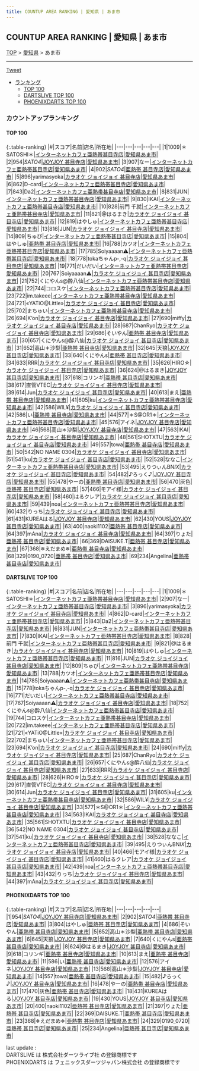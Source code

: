 ```yaml
---
title: COUNTUP AREA RANKING | 愛知県 | あま市
---
```

## COUNTUP AREA RANKING | 愛知県 | あま市

[TOP](/darts/rank/) > [愛知県](/darts/rank/愛知県/) > あま市

___

<a href="https://twitter.com/share?ref_src=twsrc%5Etfw" data-text="COUNTUP AREA RANKING | 愛知県あま市" class="twitter-share-button" data-hashtags="DARTSLIVE,PHOENIXDARTS,darts,ダーツ" data-show-count="false">Tweet</a>

* [ランキング](#カウントアップランキング)
    * [TOP 100](#top-100)
    * [DARTSLIVE TOP 100](#dartslive-top-100)
    * [PHOENIXDARTS TOP 100](#phoenixdarts-top-100)

### カウントアップランキング

#### TOP 100



{:.table-ranking}
|#|スコア|名前|店名|所在地|
|---|---|---|---|---|
|1|1009|<span class="rank-name-dl">＊SATOSHI＊</span>|<a href="https://search.dartslive.com/jp/shop/9fdea14ab759a6eb58d385ea46352d8f">インターネットカフェ亜熱帯甚目寺店</a>|<a href="/darts/rank/愛知県/あま市">愛知県あま市</a>|
|2|954|<span class="rank-name-pd">*SATO4*</span>|<a href="https://vs.phoenixdarts.com/jp/shop/shopDetailInfo/s_10108?s_seq=10108">JOYJOY 甚目寺店</a>|<a href="/darts/rank/愛知県/あま市">愛知県あま市</a>|
|3|907|<span class="rank-name-dl">なー</span>|<a href="https://search.dartslive.com/jp/shop/9fdea14ab759a6eb58d385ea46352d8f">インターネットカフェ亜熱帯甚目寺店</a>|<a href="/darts/rank/愛知県/あま市">愛知県あま市</a>|
|4|902|<span class="rank-name-pd">*SATO4*</span>|<a href="https://vs.phoenixdarts.com/jp/shop/shopDetailInfo/s_8319?s_seq=8319">亜熱帯 甚目寺店</a>|<a href="/darts/rank/愛知県/あま市">愛知県あま市</a>|
|5|896|<span class="rank-name-dl">yarimasyoka</span>|<a href="https://search.dartslive.com/jp/shop/80a51053c2745c4bfec1ae84bb28bd87">カラオケ ジョイジョイ 甚目寺店</a>|<a href="/darts/rank/愛知県/あま市">愛知県あま市</a>|
|6|862|<span class="rank-name-dl">D-card</span>|<a href="https://search.dartslive.com/jp/shop/9fdea14ab759a6eb58d385ea46352d8f">インターネットカフェ亜熱帯甚目寺店</a>|<a href="/darts/rank/愛知県/あま市">愛知県あま市</a>|
|7|843|<span class="rank-name-dl">Da2</span>|<a href="https://search.dartslive.com/jp/shop/9fdea14ab759a6eb58d385ea46352d8f">インターネットカフェ亜熱帯甚目寺店</a>|<a href="/darts/rank/愛知県/あま市">愛知県あま市</a>|
|8|831|<span class="rank-name-dl">JUN</span>|<a href="https://search.dartslive.com/jp/shop/9fdea14ab759a6eb58d385ea46352d8f">インターネットカフェ亜熱帯甚目寺店</a>|<a href="/darts/rank/愛知県/あま市">愛知県あま市</a>|
|9|830|<span class="rank-name-dl">IKAI</span>|<a href="https://search.dartslive.com/jp/shop/9fdea14ab759a6eb58d385ea46352d8f">インターネットカフェ亜熱帯甚目寺店</a>|<a href="/darts/rank/愛知県/あま市">愛知県あま市</a>|
|10|828|<span class="rank-name-dl">前門 千就</span>|<a href="https://search.dartslive.com/jp/shop/9fdea14ab759a6eb58d385ea46352d8f">インターネットカフェ亜熱帯甚目寺店</a>|<a href="/darts/rank/愛知県/あま市">愛知県あま市</a>|
|11|821|<span class="rank-name-dl">@はるまき</span>|<a href="https://search.dartslive.com/jp/shop/80a51053c2745c4bfec1ae84bb28bd87">カラオケ ジョイジョイ 甚目寺店</a>|<a href="/darts/rank/愛知県/あま市">愛知県あま市</a>|
|12|819|<span class="rank-name-dl">はやしゅ</span>|<a href="https://search.dartslive.com/jp/shop/9fdea14ab759a6eb58d385ea46352d8f">インターネットカフェ亜熱帯甚目寺店</a>|<a href="/darts/rank/愛知県/あま市">愛知県あま市</a>|
|13|816|<span class="rank-name-dl">JUN</span>|<a href="https://search.dartslive.com/jp/shop/80a51053c2745c4bfec1ae84bb28bd87">カラオケ ジョイジョイ 甚目寺店</a>|<a href="/darts/rank/愛知県/あま市">愛知県あま市</a>|
|14|809|<span class="rank-name-dl">ちゅぴ</span>|<a href="https://search.dartslive.com/jp/shop/9fdea14ab759a6eb58d385ea46352d8f">インターネットカフェ亜熱帯甚目寺店</a>|<a href="/darts/rank/愛知県/あま市">愛知県あま市</a>|
|15|804|<span class="rank-name-pd">はやしゅ</span>|<a href="https://vs.phoenixdarts.com/jp/shop/shopDetailInfo/s_8319?s_seq=8319">亜熱帯 甚目寺店</a>|<a href="/darts/rank/愛知県/あま市">愛知県あま市</a>|
|16|788|<span class="rank-name-dl">カツオ</span>|<a href="https://search.dartslive.com/jp/shop/9fdea14ab759a6eb58d385ea46352d8f">インターネットカフェ亜熱帯甚目寺店</a>|<a href="/darts/rank/愛知県/あま市">愛知県あま市</a>|
|17|785|<span class="rank-name-dl">Soiyaaaan⚠️</span>|<a href="https://search.dartslive.com/jp/shop/9fdea14ab759a6eb58d385ea46352d8f">インターネットカフェ亜熱帯甚目寺店</a>|<a href="/darts/rank/愛知県/あま市">愛知県あま市</a>|
|18|778|<span class="rank-name-dl">tokaちゃんp-,-q</span>|<a href="https://search.dartslive.com/jp/shop/80a51053c2745c4bfec1ae84bb28bd87">カラオケ ジョイジョイ 甚目寺店</a>|<a href="/darts/rank/愛知県/あま市">愛知県あま市</a>|
|19|771|<span class="rank-name-dl">だいだい</span>|<a href="https://search.dartslive.com/jp/shop/9fdea14ab759a6eb58d385ea46352d8f">インターネットカフェ亜熱帯甚目寺店</a>|<a href="/darts/rank/愛知県/あま市">愛知県あま市</a>|
|20|767|<span class="rank-name-dl">Soiyaaaan⚠️</span>|<a href="https://search.dartslive.com/jp/shop/80a51053c2745c4bfec1ae84bb28bd87">カラオケ ジョイジョイ 甚目寺店</a>|<a href="/darts/rank/愛知県/あま市">愛知県あま市</a>|
|21|752|<span class="rank-name-dl">くにやんs@酔八仙</span>|<a href="https://search.dartslive.com/jp/shop/9fdea14ab759a6eb58d385ea46352d8f">インターネットカフェ亜熱帯甚目寺店</a>|<a href="/darts/rank/愛知県/あま市">愛知県あま市</a>|
|22|744|<span class="rank-name-dl">コロスケ</span>|<a href="https://search.dartslive.com/jp/shop/9fdea14ab759a6eb58d385ea46352d8f">インターネットカフェ亜熱帯甚目寺店</a>|<a href="/darts/rank/愛知県/あま市">愛知県あま市</a>|
|23|722|<span class="rank-name-dl">im.takeee</span>|<a href="https://search.dartslive.com/jp/shop/9fdea14ab759a6eb58d385ea46352d8f">インターネットカフェ亜熱帯甚目寺店</a>|<a href="/darts/rank/愛知県/あま市">愛知県あま市</a>|
|24|721|<span class="rank-name-dl">«YATiO@Little»</span>|<a href="https://search.dartslive.com/jp/shop/80a51053c2745c4bfec1ae84bb28bd87">カラオケ ジョイジョイ 甚目寺店</a>|<a href="/darts/rank/愛知県/あま市">愛知県あま市</a>|
|25|702|<span class="rank-name-dl">まちゅい</span>|<a href="https://search.dartslive.com/jp/shop/9fdea14ab759a6eb58d385ea46352d8f">インターネットカフェ亜熱帯甚目寺店</a>|<a href="/darts/rank/愛知県/あま市">愛知県あま市</a>|
|26|694|<span class="rank-name-dl">K’on</span>|<a href="https://search.dartslive.com/jp/shop/80a51053c2745c4bfec1ae84bb28bd87">カラオケ ジョイジョイ 甚目寺店</a>|<a href="/darts/rank/愛知県/あま市">愛知県あま市</a>|
|27|690|<span class="rank-name-dl">miffy</span>|<a href="https://search.dartslive.com/jp/shop/80a51053c2745c4bfec1ae84bb28bd87">カラオケ ジョイジョイ 甚目寺店</a>|<a href="/darts/rank/愛知県/あま市">愛知県あま市</a>|
|28|687|<span class="rank-name-dl">ChanRyo</span>|<a href="https://search.dartslive.com/jp/shop/80a51053c2745c4bfec1ae84bb28bd87">カラオケ ジョイジョイ 甚目寺店</a>|<a href="/darts/rank/愛知県/あま市">愛知県あま市</a>|
|29|686|<span class="rank-name-pd">そいやん</span>|<a href="https://vs.phoenixdarts.com/jp/shop/shopDetailInfo/s_8319?s_seq=8319">亜熱帯 甚目寺店</a>|<a href="/darts/rank/愛知県/あま市">愛知県あま市</a>|
|30|657|<span class="rank-name-dl">くにやんs@酔八仙</span>|<a href="https://search.dartslive.com/jp/shop/80a51053c2745c4bfec1ae84bb28bd87">カラオケ ジョイジョイ 甚目寺店</a>|<a href="/darts/rank/愛知県/あま市">愛知県あま市</a>|
|31|652|<span class="rank-name-pd">高山＊沙梨</span>|<a href="https://vs.phoenixdarts.com/jp/shop/shopDetailInfo/s_8319?s_seq=8319">亜熱帯 甚目寺店</a>|<a href="/darts/rank/愛知県/あま市">愛知県あま市</a>|
|32|645|<span class="rank-name-pd">天狼</span>|<a href="https://vs.phoenixdarts.com/jp/shop/shopDetailInfo/s_10108?s_seq=10108">JOYJOY 甚目寺店</a>|<a href="/darts/rank/愛知県/あま市">愛知県あま市</a>|
|33|640|<span class="rank-name-pd">くにやんs</span>|<a href="https://vs.phoenixdarts.com/jp/shop/shopDetailInfo/s_8319?s_seq=8319">亜熱帯 甚目寺店</a>|<a href="/darts/rank/愛知県/あま市">愛知県あま市</a>|
|34|633|<span class="rank-name-dl">RRR</span>|<a href="https://search.dartslive.com/jp/shop/80a51053c2745c4bfec1ae84bb28bd87">カラオケ ジョイジョイ 甚目寺店</a>|<a href="/darts/rank/愛知県/あま市">愛知県あま市</a>|
|35|626|<span class="rank-name-dl">HIRO☆</span>|<a href="https://search.dartslive.com/jp/shop/80a51053c2745c4bfec1ae84bb28bd87">カラオケ ジョイジョイ 甚目寺店</a>|<a href="/darts/rank/愛知県/あま市">愛知県あま市</a>|
|36|624|<span class="rank-name-pd">@はるまき</span>|<a href="https://vs.phoenixdarts.com/jp/shop/shopDetailInfo/s_10108?s_seq=10108">JOYJOY 甚目寺店</a>|<a href="/darts/rank/愛知県/あま市">愛知県あま市</a>|
|37|618|<span class="rank-name-pd">コリンギ</span>|<a href="https://vs.phoenixdarts.com/jp/shop/shopDetailInfo/s_8319?s_seq=8319">亜熱帯 甚目寺店</a>|<a href="/darts/rank/愛知県/あま市">愛知県あま市</a>|
|38|617|<span class="rank-name-dl">直管VTEC</span>|<a href="https://search.dartslive.com/jp/shop/80a51053c2745c4bfec1ae84bb28bd87">カラオケ ジョイジョイ 甚目寺店</a>|<a href="/darts/rank/愛知県/あま市">愛知県あま市</a>|
|39|614|<span class="rank-name-dl">Jun</span>|<a href="https://search.dartslive.com/jp/shop/80a51053c2745c4bfec1ae84bb28bd87">カラオケ ジョイジョイ 甚目寺店</a>|<a href="/darts/rank/愛知県/あま市">愛知県あま市</a>|
|40|613|<span class="rank-name-pd">まえ</span>|<a href="https://vs.phoenixdarts.com/jp/shop/shopDetailInfo/s_8319?s_seq=8319">亜熱帯 甚目寺店</a>|<a href="/darts/rank/愛知県/あま市">愛知県あま市</a>|
|41|605|<span class="rank-name-dl">ku</span>|<a href="https://search.dartslive.com/jp/shop/9fdea14ab759a6eb58d385ea46352d8f">インターネットカフェ亜熱帯甚目寺店</a>|<a href="/darts/rank/愛知県/あま市">愛知県あま市</a>|
|42|586|<span class="rank-name-dl">WIL¥</span>|<a href="https://search.dartslive.com/jp/shop/80a51053c2745c4bfec1ae84bb28bd87">カラオケ ジョイジョイ 甚目寺店</a>|<a href="/darts/rank/愛知県/あま市">愛知県あま市</a>|
|42|586|<span class="rank-name-pd">い</span>|<a href="https://vs.phoenixdarts.com/jp/shop/shopDetailInfo/s_8319?s_seq=8319">亜熱帯 甚目寺店</a>|<a href="/darts/rank/愛知県/あま市">愛知県あま市</a>|
|44|577|<span class="rank-name-dl">＊S@OR1＊</span>|<a href="https://search.dartslive.com/jp/shop/9fdea14ab759a6eb58d385ea46352d8f">インターネットカフェ亜熱帯甚目寺店</a>|<a href="/darts/rank/愛知県/あま市">愛知県あま市</a>|
|45|576|<span class="rank-name-pd">アイネ</span>|<a href="https://vs.phoenixdarts.com/jp/shop/shopDetailInfo/s_10108?s_seq=10108">JOYJOY 甚目寺店</a>|<a href="/darts/rank/愛知県/あま市">愛知県あま市</a>|
|46|568|<span class="rank-name-pd">高山＊沙梨</span>|<a href="https://vs.phoenixdarts.com/jp/shop/shopDetailInfo/s_10108?s_seq=10108">JOYJOY 甚目寺店</a>|<a href="/darts/rank/愛知県/あま市">愛知県あま市</a>|
|47|563|<span class="rank-name-dl">IKAI</span>|<a href="https://search.dartslive.com/jp/shop/80a51053c2745c4bfec1ae84bb28bd87">カラオケ ジョイジョイ 甚目寺店</a>|<a href="/darts/rank/愛知県/あま市">愛知県あま市</a>|
|48|561|<span class="rank-name-dl">SHOTXTU</span>|<a href="https://search.dartslive.com/jp/shop/80a51053c2745c4bfec1ae84bb28bd87">カラオケ ジョイジョイ 甚目寺店</a>|<a href="/darts/rank/愛知県/あま市">愛知県あま市</a>|
|49|557|<span class="rank-name-pd">towa</span>|<a href="https://vs.phoenixdarts.com/jp/shop/shopDetailInfo/s_8319?s_seq=8319">亜熱帯 甚目寺店</a>|<a href="/darts/rank/愛知県/あま市">愛知県あま市</a>|
|50|542|<span class="rank-name-dl">NO NAME 0304</span>|<a href="https://search.dartslive.com/jp/shop/80a51053c2745c4bfec1ae84bb28bd87">カラオケ ジョイジョイ 甚目寺店</a>|<a href="/darts/rank/愛知県/あま市">愛知県あま市</a>|
|51|541|<span class="rank-name-dl">ku</span>|<a href="https://search.dartslive.com/jp/shop/80a51053c2745c4bfec1ae84bb28bd87">カラオケ ジョイジョイ 甚目寺店</a>|<a href="/darts/rank/愛知県/あま市">愛知県あま市</a>|
|52|528|<span class="rank-name-dl">ななこ</span>|<a href="https://search.dartslive.com/jp/shop/9fdea14ab759a6eb58d385ea46352d8f">インターネットカフェ亜熱帯甚目寺店</a>|<a href="/darts/rank/愛知県/あま市">愛知県あま市</a>|
|53|495|<span class="rank-name-dl">えりつぃんBN*IX*</span>|<a href="https://search.dartslive.com/jp/shop/80a51053c2745c4bfec1ae84bb28bd87">カラオケ ジョイジョイ 甚目寺店</a>|<a href="/darts/rank/愛知県/あま市">愛知県あま市</a>|
|54|482|<span class="rank-name-pd">♪ろっく♪</span>|<a href="https://vs.phoenixdarts.com/jp/shop/shopDetailInfo/s_10108?s_seq=10108">JOYJOY 甚目寺店</a>|<a href="/darts/rank/愛知県/あま市">愛知県あま市</a>|
|55|478|<span class="rank-name-pd">やーの</span>|<a href="https://vs.phoenixdarts.com/jp/shop/shopDetailInfo/s_8319?s_seq=8319">亜熱帯 甚目寺店</a>|<a href="/darts/rank/愛知県/あま市">愛知県あま市</a>|
|56|470|<span class="rank-name-pd">灰色</span>|<a href="https://vs.phoenixdarts.com/jp/shop/shopDetailInfo/s_8319?s_seq=8319">亜熱帯 甚目寺店</a>|<a href="/darts/rank/愛知県/あま市">愛知県あま市</a>|
|57|466|<span class="rank-name-dl">モアイ様</span>|<a href="https://search.dartslive.com/jp/shop/80a51053c2745c4bfec1ae84bb28bd87">カラオケ ジョイジョイ 甚目寺店</a>|<a href="/darts/rank/愛知県/あま市">愛知県あま市</a>|
|58|460|<span class="rank-name-dl">はるクレア</span>|<a href="https://search.dartslive.com/jp/shop/80a51053c2745c4bfec1ae84bb28bd87">カラオケ ジョイジョイ 甚目寺店</a>|<a href="/darts/rank/愛知県/あま市">愛知県あま市</a>|
|59|439|<span class="rank-name-dl">noa</span>|<a href="https://search.dartslive.com/jp/shop/9fdea14ab759a6eb58d385ea46352d8f">インターネットカフェ亜熱帯甚目寺店</a>|<a href="/darts/rank/愛知県/あま市">愛知県あま市</a>|
|60|432|<span class="rank-name-dl">りっち</span>|<a href="https://search.dartslive.com/jp/shop/80a51053c2745c4bfec1ae84bb28bd87">カラオケ ジョイジョイ 甚目寺店</a>|<a href="/darts/rank/愛知県/あま市">愛知県あま市</a>|
|61|431|<span class="rank-name-pd">KUREAはる</span>|<a href="https://vs.phoenixdarts.com/jp/shop/shopDetailInfo/s_10108?s_seq=10108">JOYJOY 甚目寺店</a>|<a href="/darts/rank/愛知県/あま市">愛知県あま市</a>|
|62|430|<span class="rank-name-pd">YOUS</span>|<a href="https://vs.phoenixdarts.com/jp/shop/shopDetailInfo/s_10108?s_seq=10108">JOYJOY 甚目寺店</a>|<a href="/darts/rank/愛知県/あま市">愛知県あま市</a>|
|63|400|<span class="rank-name-pd">naoki1102</span>|<a href="https://vs.phoenixdarts.com/jp/shop/shopDetailInfo/s_8319?s_seq=8319">亜熱帯 甚目寺店</a>|<a href="/darts/rank/愛知県/あま市">愛知県あま市</a>|
|64|397|<span class="rank-name-dl">mAna</span>|<a href="https://search.dartslive.com/jp/shop/80a51053c2745c4bfec1ae84bb28bd87">カラオケ ジョイジョイ 甚目寺店</a>|<a href="/darts/rank/愛知県/あま市">愛知県あま市</a>|
|64|397|<span class="rank-name-pd">りょた</span>|<a href="https://vs.phoenixdarts.com/jp/shop/shopDetailInfo/s_8319?s_seq=8319">亜熱帯 甚目寺店</a>|<a href="/darts/rank/愛知県/あま市">愛知県あま市</a>|
|66|369|<span class="rank-name-pd">DAISUKE.T</span>|<a href="https://vs.phoenixdarts.com/jp/shop/shopDetailInfo/s_8319?s_seq=8319">亜熱帯 甚目寺店</a>|<a href="/darts/rank/愛知県/あま市">愛知県あま市</a>|
|67|368|<span class="rank-name-pd">❄︎えだまめ❄︎</span>|<a href="https://vs.phoenixdarts.com/jp/shop/shopDetailInfo/s_8319?s_seq=8319">亜熱帯 甚目寺店</a>|<a href="/darts/rank/愛知県/あま市">愛知県あま市</a>|
|68|329|<span class="rank-name-pd">0190_0720</span>|<a href="https://vs.phoenixdarts.com/jp/shop/shopDetailInfo/s_8319?s_seq=8319">亜熱帯 甚目寺店</a>|<a href="/darts/rank/愛知県/あま市">愛知県あま市</a>|
|69|234|<span class="rank-name-pd">Angelina</span>|<a href="https://vs.phoenixdarts.com/jp/shop/shopDetailInfo/s_8319?s_seq=8319">亜熱帯 甚目寺店</a>|<a href="/darts/rank/愛知県/あま市">愛知県あま市</a>|


#### DARTSLIVE TOP 100



{:.table-ranking}
|#|スコア|名前|店名|所在地|
|---|---|---|---|---|
|1|1009|<span class="rank-name-dl">＊SATOSHI＊</span>|<a href="https://search.dartslive.com/jp/shop/9fdea14ab759a6eb58d385ea46352d8f">インターネットカフェ亜熱帯甚目寺店</a>|<a href="/darts/rank/愛知県/あま市">愛知県あま市</a>|
|2|907|<span class="rank-name-dl">なー</span>|<a href="https://search.dartslive.com/jp/shop/9fdea14ab759a6eb58d385ea46352d8f">インターネットカフェ亜熱帯甚目寺店</a>|<a href="/darts/rank/愛知県/あま市">愛知県あま市</a>|
|3|896|<span class="rank-name-dl">yarimasyoka</span>|<a href="https://search.dartslive.com/jp/shop/80a51053c2745c4bfec1ae84bb28bd87">カラオケ ジョイジョイ 甚目寺店</a>|<a href="/darts/rank/愛知県/あま市">愛知県あま市</a>|
|4|862|<span class="rank-name-dl">D-card</span>|<a href="https://search.dartslive.com/jp/shop/9fdea14ab759a6eb58d385ea46352d8f">インターネットカフェ亜熱帯甚目寺店</a>|<a href="/darts/rank/愛知県/あま市">愛知県あま市</a>|
|5|843|<span class="rank-name-dl">Da2</span>|<a href="https://search.dartslive.com/jp/shop/9fdea14ab759a6eb58d385ea46352d8f">インターネットカフェ亜熱帯甚目寺店</a>|<a href="/darts/rank/愛知県/あま市">愛知県あま市</a>|
|6|831|<span class="rank-name-dl">JUN</span>|<a href="https://search.dartslive.com/jp/shop/9fdea14ab759a6eb58d385ea46352d8f">インターネットカフェ亜熱帯甚目寺店</a>|<a href="/darts/rank/愛知県/あま市">愛知県あま市</a>|
|7|830|<span class="rank-name-dl">IKAI</span>|<a href="https://search.dartslive.com/jp/shop/9fdea14ab759a6eb58d385ea46352d8f">インターネットカフェ亜熱帯甚目寺店</a>|<a href="/darts/rank/愛知県/あま市">愛知県あま市</a>|
|8|828|<span class="rank-name-dl">前門 千就</span>|<a href="https://search.dartslive.com/jp/shop/9fdea14ab759a6eb58d385ea46352d8f">インターネットカフェ亜熱帯甚目寺店</a>|<a href="/darts/rank/愛知県/あま市">愛知県あま市</a>|
|9|821|<span class="rank-name-dl">@はるまき</span>|<a href="https://search.dartslive.com/jp/shop/80a51053c2745c4bfec1ae84bb28bd87">カラオケ ジョイジョイ 甚目寺店</a>|<a href="/darts/rank/愛知県/あま市">愛知県あま市</a>|
|10|819|<span class="rank-name-dl">はやしゅ</span>|<a href="https://search.dartslive.com/jp/shop/9fdea14ab759a6eb58d385ea46352d8f">インターネットカフェ亜熱帯甚目寺店</a>|<a href="/darts/rank/愛知県/あま市">愛知県あま市</a>|
|11|816|<span class="rank-name-dl">JUN</span>|<a href="https://search.dartslive.com/jp/shop/80a51053c2745c4bfec1ae84bb28bd87">カラオケ ジョイジョイ 甚目寺店</a>|<a href="/darts/rank/愛知県/あま市">愛知県あま市</a>|
|12|809|<span class="rank-name-dl">ちゅぴ</span>|<a href="https://search.dartslive.com/jp/shop/9fdea14ab759a6eb58d385ea46352d8f">インターネットカフェ亜熱帯甚目寺店</a>|<a href="/darts/rank/愛知県/あま市">愛知県あま市</a>|
|13|788|<span class="rank-name-dl">カツオ</span>|<a href="https://search.dartslive.com/jp/shop/9fdea14ab759a6eb58d385ea46352d8f">インターネットカフェ亜熱帯甚目寺店</a>|<a href="/darts/rank/愛知県/あま市">愛知県あま市</a>|
|14|785|<span class="rank-name-dl">Soiyaaaan⚠️</span>|<a href="https://search.dartslive.com/jp/shop/9fdea14ab759a6eb58d385ea46352d8f">インターネットカフェ亜熱帯甚目寺店</a>|<a href="/darts/rank/愛知県/あま市">愛知県あま市</a>|
|15|778|<span class="rank-name-dl">tokaちゃんp-,-q</span>|<a href="https://search.dartslive.com/jp/shop/80a51053c2745c4bfec1ae84bb28bd87">カラオケ ジョイジョイ 甚目寺店</a>|<a href="/darts/rank/愛知県/あま市">愛知県あま市</a>|
|16|771|<span class="rank-name-dl">だいだい</span>|<a href="https://search.dartslive.com/jp/shop/9fdea14ab759a6eb58d385ea46352d8f">インターネットカフェ亜熱帯甚目寺店</a>|<a href="/darts/rank/愛知県/あま市">愛知県あま市</a>|
|17|767|<span class="rank-name-dl">Soiyaaaan⚠️</span>|<a href="https://search.dartslive.com/jp/shop/80a51053c2745c4bfec1ae84bb28bd87">カラオケ ジョイジョイ 甚目寺店</a>|<a href="/darts/rank/愛知県/あま市">愛知県あま市</a>|
|18|752|<span class="rank-name-dl">くにやんs@酔八仙</span>|<a href="https://search.dartslive.com/jp/shop/9fdea14ab759a6eb58d385ea46352d8f">インターネットカフェ亜熱帯甚目寺店</a>|<a href="/darts/rank/愛知県/あま市">愛知県あま市</a>|
|19|744|<span class="rank-name-dl">コロスケ</span>|<a href="https://search.dartslive.com/jp/shop/9fdea14ab759a6eb58d385ea46352d8f">インターネットカフェ亜熱帯甚目寺店</a>|<a href="/darts/rank/愛知県/あま市">愛知県あま市</a>|
|20|722|<span class="rank-name-dl">im.takeee</span>|<a href="https://search.dartslive.com/jp/shop/9fdea14ab759a6eb58d385ea46352d8f">インターネットカフェ亜熱帯甚目寺店</a>|<a href="/darts/rank/愛知県/あま市">愛知県あま市</a>|
|21|721|<span class="rank-name-dl">«YATiO@Little»</span>|<a href="https://search.dartslive.com/jp/shop/80a51053c2745c4bfec1ae84bb28bd87">カラオケ ジョイジョイ 甚目寺店</a>|<a href="/darts/rank/愛知県/あま市">愛知県あま市</a>|
|22|702|<span class="rank-name-dl">まちゅい</span>|<a href="https://search.dartslive.com/jp/shop/9fdea14ab759a6eb58d385ea46352d8f">インターネットカフェ亜熱帯甚目寺店</a>|<a href="/darts/rank/愛知県/あま市">愛知県あま市</a>|
|23|694|<span class="rank-name-dl">K’on</span>|<a href="https://search.dartslive.com/jp/shop/80a51053c2745c4bfec1ae84bb28bd87">カラオケ ジョイジョイ 甚目寺店</a>|<a href="/darts/rank/愛知県/あま市">愛知県あま市</a>|
|24|690|<span class="rank-name-dl">miffy</span>|<a href="https://search.dartslive.com/jp/shop/80a51053c2745c4bfec1ae84bb28bd87">カラオケ ジョイジョイ 甚目寺店</a>|<a href="/darts/rank/愛知県/あま市">愛知県あま市</a>|
|25|687|<span class="rank-name-dl">ChanRyo</span>|<a href="https://search.dartslive.com/jp/shop/80a51053c2745c4bfec1ae84bb28bd87">カラオケ ジョイジョイ 甚目寺店</a>|<a href="/darts/rank/愛知県/あま市">愛知県あま市</a>|
|26|657|<span class="rank-name-dl">くにやんs@酔八仙</span>|<a href="https://search.dartslive.com/jp/shop/80a51053c2745c4bfec1ae84bb28bd87">カラオケ ジョイジョイ 甚目寺店</a>|<a href="/darts/rank/愛知県/あま市">愛知県あま市</a>|
|27|633|<span class="rank-name-dl">RRR</span>|<a href="https://search.dartslive.com/jp/shop/80a51053c2745c4bfec1ae84bb28bd87">カラオケ ジョイジョイ 甚目寺店</a>|<a href="/darts/rank/愛知県/あま市">愛知県あま市</a>|
|28|626|<span class="rank-name-dl">HIRO☆</span>|<a href="https://search.dartslive.com/jp/shop/80a51053c2745c4bfec1ae84bb28bd87">カラオケ ジョイジョイ 甚目寺店</a>|<a href="/darts/rank/愛知県/あま市">愛知県あま市</a>|
|29|617|<span class="rank-name-dl">直管VTEC</span>|<a href="https://search.dartslive.com/jp/shop/80a51053c2745c4bfec1ae84bb28bd87">カラオケ ジョイジョイ 甚目寺店</a>|<a href="/darts/rank/愛知県/あま市">愛知県あま市</a>|
|30|614|<span class="rank-name-dl">Jun</span>|<a href="https://search.dartslive.com/jp/shop/80a51053c2745c4bfec1ae84bb28bd87">カラオケ ジョイジョイ 甚目寺店</a>|<a href="/darts/rank/愛知県/あま市">愛知県あま市</a>|
|31|605|<span class="rank-name-dl">ku</span>|<a href="https://search.dartslive.com/jp/shop/9fdea14ab759a6eb58d385ea46352d8f">インターネットカフェ亜熱帯甚目寺店</a>|<a href="/darts/rank/愛知県/あま市">愛知県あま市</a>|
|32|586|<span class="rank-name-dl">WIL¥</span>|<a href="https://search.dartslive.com/jp/shop/80a51053c2745c4bfec1ae84bb28bd87">カラオケ ジョイジョイ 甚目寺店</a>|<a href="/darts/rank/愛知県/あま市">愛知県あま市</a>|
|33|577|<span class="rank-name-dl">＊S@OR1＊</span>|<a href="https://search.dartslive.com/jp/shop/9fdea14ab759a6eb58d385ea46352d8f">インターネットカフェ亜熱帯甚目寺店</a>|<a href="/darts/rank/愛知県/あま市">愛知県あま市</a>|
|34|563|<span class="rank-name-dl">IKAI</span>|<a href="https://search.dartslive.com/jp/shop/80a51053c2745c4bfec1ae84bb28bd87">カラオケ ジョイジョイ 甚目寺店</a>|<a href="/darts/rank/愛知県/あま市">愛知県あま市</a>|
|35|561|<span class="rank-name-dl">SHOTXTU</span>|<a href="https://search.dartslive.com/jp/shop/80a51053c2745c4bfec1ae84bb28bd87">カラオケ ジョイジョイ 甚目寺店</a>|<a href="/darts/rank/愛知県/あま市">愛知県あま市</a>|
|36|542|<span class="rank-name-dl">NO NAME 0304</span>|<a href="https://search.dartslive.com/jp/shop/80a51053c2745c4bfec1ae84bb28bd87">カラオケ ジョイジョイ 甚目寺店</a>|<a href="/darts/rank/愛知県/あま市">愛知県あま市</a>|
|37|541|<span class="rank-name-dl">ku</span>|<a href="https://search.dartslive.com/jp/shop/80a51053c2745c4bfec1ae84bb28bd87">カラオケ ジョイジョイ 甚目寺店</a>|<a href="/darts/rank/愛知県/あま市">愛知県あま市</a>|
|38|528|<span class="rank-name-dl">ななこ</span>|<a href="https://search.dartslive.com/jp/shop/9fdea14ab759a6eb58d385ea46352d8f">インターネットカフェ亜熱帯甚目寺店</a>|<a href="/darts/rank/愛知県/あま市">愛知県あま市</a>|
|39|495|<span class="rank-name-dl">えりつぃんBN*IX*</span>|<a href="https://search.dartslive.com/jp/shop/80a51053c2745c4bfec1ae84bb28bd87">カラオケ ジョイジョイ 甚目寺店</a>|<a href="/darts/rank/愛知県/あま市">愛知県あま市</a>|
|40|466|<span class="rank-name-dl">モアイ様</span>|<a href="https://search.dartslive.com/jp/shop/80a51053c2745c4bfec1ae84bb28bd87">カラオケ ジョイジョイ 甚目寺店</a>|<a href="/darts/rank/愛知県/あま市">愛知県あま市</a>|
|41|460|<span class="rank-name-dl">はるクレア</span>|<a href="https://search.dartslive.com/jp/shop/80a51053c2745c4bfec1ae84bb28bd87">カラオケ ジョイジョイ 甚目寺店</a>|<a href="/darts/rank/愛知県/あま市">愛知県あま市</a>|
|42|439|<span class="rank-name-dl">noa</span>|<a href="https://search.dartslive.com/jp/shop/9fdea14ab759a6eb58d385ea46352d8f">インターネットカフェ亜熱帯甚目寺店</a>|<a href="/darts/rank/愛知県/あま市">愛知県あま市</a>|
|43|432|<span class="rank-name-dl">りっち</span>|<a href="https://search.dartslive.com/jp/shop/80a51053c2745c4bfec1ae84bb28bd87">カラオケ ジョイジョイ 甚目寺店</a>|<a href="/darts/rank/愛知県/あま市">愛知県あま市</a>|
|44|397|<span class="rank-name-dl">mAna</span>|<a href="https://search.dartslive.com/jp/shop/80a51053c2745c4bfec1ae84bb28bd87">カラオケ ジョイジョイ 甚目寺店</a>|<a href="/darts/rank/愛知県/あま市">愛知県あま市</a>|


#### PHOENIXDARTS TOP 100



{:.table-ranking}
|#|スコア|名前|店名|所在地|
|---|---|---|---|---|
|1|954|<span class="rank-name-pd">*SATO4*</span>|<a href="https://vs.phoenixdarts.com/jp/shop/shopDetailInfo/s_10108?s_seq=10108">JOYJOY 甚目寺店</a>|<a href="/darts/rank/愛知県/あま市">愛知県あま市</a>|
|2|902|<span class="rank-name-pd">*SATO4*</span>|<a href="https://vs.phoenixdarts.com/jp/shop/shopDetailInfo/s_8319?s_seq=8319">亜熱帯 甚目寺店</a>|<a href="/darts/rank/愛知県/あま市">愛知県あま市</a>|
|3|804|<span class="rank-name-pd">はやしゅ</span>|<a href="https://vs.phoenixdarts.com/jp/shop/shopDetailInfo/s_8319?s_seq=8319">亜熱帯 甚目寺店</a>|<a href="/darts/rank/愛知県/あま市">愛知県あま市</a>|
|4|686|<span class="rank-name-pd">そいやん</span>|<a href="https://vs.phoenixdarts.com/jp/shop/shopDetailInfo/s_8319?s_seq=8319">亜熱帯 甚目寺店</a>|<a href="/darts/rank/愛知県/あま市">愛知県あま市</a>|
|5|652|<span class="rank-name-pd">高山＊沙梨</span>|<a href="https://vs.phoenixdarts.com/jp/shop/shopDetailInfo/s_8319?s_seq=8319">亜熱帯 甚目寺店</a>|<a href="/darts/rank/愛知県/あま市">愛知県あま市</a>|
|6|645|<span class="rank-name-pd">天狼</span>|<a href="https://vs.phoenixdarts.com/jp/shop/shopDetailInfo/s_10108?s_seq=10108">JOYJOY 甚目寺店</a>|<a href="/darts/rank/愛知県/あま市">愛知県あま市</a>|
|7|640|<span class="rank-name-pd">くにやんs</span>|<a href="https://vs.phoenixdarts.com/jp/shop/shopDetailInfo/s_8319?s_seq=8319">亜熱帯 甚目寺店</a>|<a href="/darts/rank/愛知県/あま市">愛知県あま市</a>|
|8|624|<span class="rank-name-pd">@はるまき</span>|<a href="https://vs.phoenixdarts.com/jp/shop/shopDetailInfo/s_10108?s_seq=10108">JOYJOY 甚目寺店</a>|<a href="/darts/rank/愛知県/あま市">愛知県あま市</a>|
|9|618|<span class="rank-name-pd">コリンギ</span>|<a href="https://vs.phoenixdarts.com/jp/shop/shopDetailInfo/s_8319?s_seq=8319">亜熱帯 甚目寺店</a>|<a href="/darts/rank/愛知県/あま市">愛知県あま市</a>|
|10|613|<span class="rank-name-pd">まえ</span>|<a href="https://vs.phoenixdarts.com/jp/shop/shopDetailInfo/s_8319?s_seq=8319">亜熱帯 甚目寺店</a>|<a href="/darts/rank/愛知県/あま市">愛知県あま市</a>|
|11|586|<span class="rank-name-pd">い</span>|<a href="https://vs.phoenixdarts.com/jp/shop/shopDetailInfo/s_8319?s_seq=8319">亜熱帯 甚目寺店</a>|<a href="/darts/rank/愛知県/あま市">愛知県あま市</a>|
|12|576|<span class="rank-name-pd">アイネ</span>|<a href="https://vs.phoenixdarts.com/jp/shop/shopDetailInfo/s_10108?s_seq=10108">JOYJOY 甚目寺店</a>|<a href="/darts/rank/愛知県/あま市">愛知県あま市</a>|
|13|568|<span class="rank-name-pd">高山＊沙梨</span>|<a href="https://vs.phoenixdarts.com/jp/shop/shopDetailInfo/s_10108?s_seq=10108">JOYJOY 甚目寺店</a>|<a href="/darts/rank/愛知県/あま市">愛知県あま市</a>|
|14|557|<span class="rank-name-pd">towa</span>|<a href="https://vs.phoenixdarts.com/jp/shop/shopDetailInfo/s_8319?s_seq=8319">亜熱帯 甚目寺店</a>|<a href="/darts/rank/愛知県/あま市">愛知県あま市</a>|
|15|482|<span class="rank-name-pd">♪ろっく♪</span>|<a href="https://vs.phoenixdarts.com/jp/shop/shopDetailInfo/s_10108?s_seq=10108">JOYJOY 甚目寺店</a>|<a href="/darts/rank/愛知県/あま市">愛知県あま市</a>|
|16|478|<span class="rank-name-pd">やーの</span>|<a href="https://vs.phoenixdarts.com/jp/shop/shopDetailInfo/s_8319?s_seq=8319">亜熱帯 甚目寺店</a>|<a href="/darts/rank/愛知県/あま市">愛知県あま市</a>|
|17|470|<span class="rank-name-pd">灰色</span>|<a href="https://vs.phoenixdarts.com/jp/shop/shopDetailInfo/s_8319?s_seq=8319">亜熱帯 甚目寺店</a>|<a href="/darts/rank/愛知県/あま市">愛知県あま市</a>|
|18|431|<span class="rank-name-pd">KUREAはる</span>|<a href="https://vs.phoenixdarts.com/jp/shop/shopDetailInfo/s_10108?s_seq=10108">JOYJOY 甚目寺店</a>|<a href="/darts/rank/愛知県/あま市">愛知県あま市</a>|
|19|430|<span class="rank-name-pd">YOUS</span>|<a href="https://vs.phoenixdarts.com/jp/shop/shopDetailInfo/s_10108?s_seq=10108">JOYJOY 甚目寺店</a>|<a href="/darts/rank/愛知県/あま市">愛知県あま市</a>|
|20|400|<span class="rank-name-pd">naoki1102</span>|<a href="https://vs.phoenixdarts.com/jp/shop/shopDetailInfo/s_8319?s_seq=8319">亜熱帯 甚目寺店</a>|<a href="/darts/rank/愛知県/あま市">愛知県あま市</a>|
|21|397|<span class="rank-name-pd">りょた</span>|<a href="https://vs.phoenixdarts.com/jp/shop/shopDetailInfo/s_8319?s_seq=8319">亜熱帯 甚目寺店</a>|<a href="/darts/rank/愛知県/あま市">愛知県あま市</a>|
|22|369|<span class="rank-name-pd">DAISUKE.T</span>|<a href="https://vs.phoenixdarts.com/jp/shop/shopDetailInfo/s_8319?s_seq=8319">亜熱帯 甚目寺店</a>|<a href="/darts/rank/愛知県/あま市">愛知県あま市</a>|
|23|368|<span class="rank-name-pd">❄︎えだまめ❄︎</span>|<a href="https://vs.phoenixdarts.com/jp/shop/shopDetailInfo/s_8319?s_seq=8319">亜熱帯 甚目寺店</a>|<a href="/darts/rank/愛知県/あま市">愛知県あま市</a>|
|24|329|<span class="rank-name-pd">0190_0720</span>|<a href="https://vs.phoenixdarts.com/jp/shop/shopDetailInfo/s_8319?s_seq=8319">亜熱帯 甚目寺店</a>|<a href="/darts/rank/愛知県/あま市">愛知県あま市</a>|
|25|234|<span class="rank-name-pd">Angelina</span>|<a href="https://vs.phoenixdarts.com/jp/shop/shopDetailInfo/s_8319?s_seq=8319">亜熱帯 甚目寺店</a>|<a href="/darts/rank/愛知県/あま市">愛知県あま市</a>|


<div class="footer border-top border-gray-light mt-5 pt-3 text-right text-gray">
    last update : <span style="font-weight: italic" id="foot_last_modified"></span><br />
    DARTSLIVE は 株式会社ダーツライブ社 の登録商標です<br />
    PHOENIXDARTS は フェニックスダーツジャパン株式会社 の登録商標です<br />
</div>

<script src="https://cdnjs.cloudflare.com/ajax/libs/jquery.tablesorter/2.31.3/js/jquery.tablesorter.min.js" integrity="sha512-qzgd5cYSZcosqpzpn7zF2ZId8f/8CHmFKZ8j7mU4OUXTNRd5g+ZHBPsgKEwoqxCtdQvExE5LprwwPAgoicguNg==" crossorigin="anonymous" referrerpolicy="no-referrer"></script>
<link rel="stylesheet" href="https://cdnjs.cloudflare.com/ajax/libs/jquery.tablesorter/2.31.3/css/theme.default.min.css" integrity="sha512-wghhOJkjQX0Lh3NSWvNKeZ0ZpNn+SPVXX1Qyc9OCaogADktxrBiBdKGDoqVUOyhStvMBmJQ8ZdMHiR3wuEq8+w==" crossorigin="anonymous" referrerpolicy="no-referrer" />
<script>
$(function() {
    $(".table-ranking").tablesorter({sortList:[[0, 0]]});
    $("#foot_last_modified").text(formatDate(new Date(document.lastModified), 'yyyy-MM-dd HH:mm:ss'));
});
</script>

<script async src="https://platform.twitter.com/widgets.js" charset="utf-8"></script>